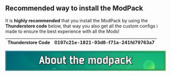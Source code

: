 ## Recommended way to install the ModPack
It is **highly recommended** that you install the ModPack by using the **Thunderstore code** below, that way you also get all the custom configs i made to ensure the best experience with all the Mods!

| Thunderstore Code | 0197c21e-1821-93d8-f71a-241fd79763a7
| -- | -- |

![About](https://github.com/RayDimn/Risk_Of_Rain_2_Expand/blob/main/Banners/AboutBanner.png)
